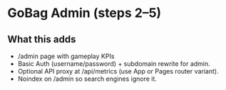 # GoBag Admin (steps 2–5)

## What this adds
- /admin page with gameplay KPIs
- Basic Auth (username/password) + subdomain rewrite for admin.
- Optional API proxy at /api/metrics (use App or Pages router variant).
- Noindex on /admin so search engines ignore it.
